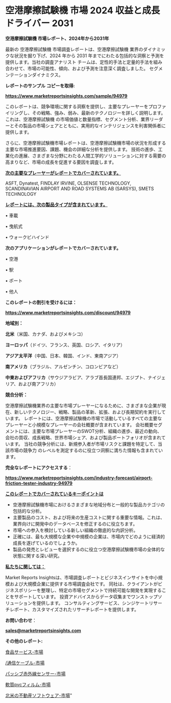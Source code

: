 # 空港摩擦試験機 市場 2024 収益と成長ドライバー 2031

<strong>空港摩擦試験機 市場レポート、2024年から2031年</strong>

最新の 空港摩擦試験機 市場調査レポートは、空港摩擦試験機 業界のダイナミックな状況を掘り下げ、2024 年から 2031 年までにわたる包括的な洞察と予測を提供します。当社の調査アナリスト チームは、定性的手法と定量的手法を組み合わせて、市場の可能性、傾向、および予測を注意深く調査しました。 セグメンテーションダイナミクス。



<strong>レポートのサンプル コピーを取得:</strong> <a href=https://www.marketreportsinsights.com/sample/94979>

<strong><u>https://www.marketreportsinsights.com/sample/94979</u></strong></a>

このレポートは、競争環境に関する洞察を提供し、主要なプレーヤーをプロファイリングし、その戦略、強み、弱み、最新のテクノロジーを詳しく説明します。 これは、空港摩擦試験機 の市場価値と数量指標、セグメント分析、業界リーダーとその製品の市場シェアとともに、実用的なインテリジェンスを利害関係者に提供します。

さらに、空港摩擦試験機市場レポートは、空港摩擦試験機市場の状況を形成する主要な市場推進要因、課題、機会の詳細な分析を提供します。 技術の進歩、工業化の進展、さまざまな分野にわたる人間工学的ソリューションに対する需要の高まりなど、市場の成長を促進する要因を調査します。



<strong><u>次の主要なプレーヤーがレポートでカバーされています。</u></strong>

ASFT, Dynatest, FINDLAY IRVINE, OLSENSE TECHNOLOGY, SCANDINAVIAN AIRPORT AND ROAD SYSTEMS AB (SARSYS), SMETS TECHNOLOGY



<strong><u><b>レポートには、次の製品タイプが含まれています。</b></u></strong>

• 車載

• 曳航式

• ウォークビハインド



<strong><b>次のアプリケーションがレポートでカバーされています。</b></strong>

• 空港

• 駅

• ポート

• 他人



<strong><b>このレポートの割引を受けるには：</b></strong><a href=https://www.marketreportsinsights.com/discount/94979>

<strong><u>https://www.marketreportsinsights.com/discount/94979</u></strong></a>



<strong>地域別：</strong>



<strong>北米</strong>（米国、カナダ、およびメキシコ）



<strong>ヨーロッパ</strong>（ドイツ、フランス、英国、ロシア、イタリア）



<strong>アジア太平洋</strong>（中国、日本、韓国、インド、東南アジア）



<strong>南アメリカ</strong>（ブラジル、アルゼンチン、コロンビアなど）



<strong>中東およびアフリカ</strong>（サウジアラビア、アラブ首長国連邦、エジプト、ナイジェリア、および南アフリカ）



<strong>競合分析：</strong>

空港摩擦試験機業界の主要な市場プレーヤーになるために、さまざまな企業が現在、新しいテクノロジー、戦略、製品の革新、拡張、および長期契約を実行しています。 レポートには、空港摩擦試験機の市場で活動しているすべての主要なプレーヤーと小規模なプレーヤーの会社概要が含まれています。 会社概要セグメントには、主要な市場プレーヤーのSWOT分析、組織の進歩、最近の動向、会社の買収、成長戦略、世界市場シェア、および製品ポートフォリオが含まれています。 当社の競争分析には、新規参入者が市場リスクと課題を特定して、当該市場の競争力 のレベルを測定するのに役立つ洞察に満ちた情報も含まれています。



<strong>完全なレポートにアクセスする</strong>：

<a href=https://www.marketreportsinsights.com/industry-forecast/airport-friction-tester-industry-94979>

<strong><u>https://www.marketreportsinsights.com/industry-forecast/airport-friction-tester-industry-94979</u></strong></a>



<strong><u><b>このレポートでカバーされているキーポイントは</b></u></strong>
<ul>
  <li>空港摩擦試験機市場におけるさまざまな地域分布と一般的な製品カテゴリの包括的な分析。</li>
  <li>主要製品のコスト、および将来の生産コストに関する重要な情報。これは、業界向けに開発中のデータベースを修正するのに役立ちます。</li>
  <li>市場への参入を検討している新しい組織の徹底的な内訳分析。</li>
  <li>正確には、最も大規模な企業や中規模の企業は、市場内でどのように経済的成長を遂げているのでしょうか。</li>
  <li>製品の発売とレビューを選択するのに役立つ空港摩擦試験機市場の全体的な状態に関する深い研究。</li>
</ul>


<strong><u><b>私たちに関しては：</b></u></strong>

Market Reports Insightsは、市場調査レポートとビジネスインサイトを中小規模および大規模企業に提供する市場調査会社です。 同社は、クライアントがビジネスポリシーを整理し、特定の市場セグメントで持続可能な開発を実現することをサポートしています。 投資アドバイスからデータ収集までワンストップソリューションを提供します。 コンサルティングサービス、シンジケートリサーチレポート、カスタマイズされたリサーチレポートを提供します。



<strong><b>お問い合わせ</b></strong>：

<a href=mailto:sales@marketreportsinsights.com>

<strong><u>sales@marketreportsinsights.com</u></strong></a>



<strong>その他のレポート:</strong>

<a href=https://www.linkedin.com/pulse/食品サービス-市場-2023-総利益と主要ベンダー-2030-data-dive-discoveries-24-analysis-bqs6f/>食品サービス-市場</a>

<a href=https://www.linkedin.com/pulse//通信ケーブル-市場-2023-収益と成長ドライバー-2030-pr-news-hub-lgfxf/>/通信ケーブル-市場</a>

<a href=https://www.linkedin.com/pulse/パッシブ赤外線センサー-市場-2023-競争分析と事業成長-2030-pr-news-hub-vtynf/>パッシブ赤外線センサー-市場</a>

<a href=https://www.linkedin.com/pulse/軟質pvcフィルム-市場-2023-総合分析と事業成長戦略-2030-analytics-achievers-24-analysis-hb4wf/>軟質pvcフィルム-市場</a>

<a href=https://www.linkedin.com/pulse/北米の不動産ソフトウェア-市場-2023-推進要因と成長機会-2030-jvouf/>北米の不動産ソフトウェア-市場</a>"
